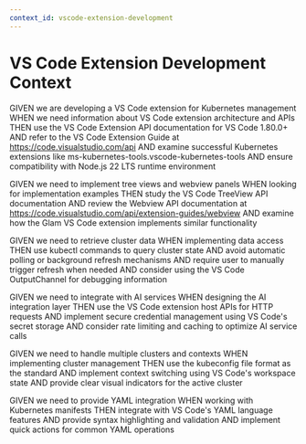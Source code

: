 ```yaml
---
context_id: vscode-extension-development
---
```


# VS Code Extension Development Context

GIVEN we are developing a VS Code extension for Kubernetes management
WHEN we need information about VS Code extension architecture and APIs
THEN use the VS Code Extension API documentation for VS Code 1.80.0+
AND refer to the VS Code Extension Guide at https://code.visualstudio.com/api
AND examine successful Kubernetes extensions like ms-kubernetes-tools.vscode-kubernetes-tools
AND ensure compatibility with Node.js 22 LTS runtime environment

GIVEN we need to implement tree views and webview panels
WHEN looking for implementation examples
THEN study the VS Code TreeView API documentation
AND review the Webview API documentation at https://code.visualstudio.com/api/extension-guides/webview
AND examine how the Glam VS Code extension implements similar functionality

GIVEN we need to retrieve cluster data
WHEN implementing data access
THEN use kubectl commands to query cluster state
AND avoid automatic polling or background refresh mechanisms
AND require user to manually trigger refresh when needed
AND consider using the VS Code OutputChannel for debugging information

GIVEN we need to integrate with AI services
WHEN designing the AI integration layer
THEN use the VS Code extension host APIs for HTTP requests
AND implement secure credential management using VS Code's secret storage
AND consider rate limiting and caching to optimize AI service calls

GIVEN we need to handle multiple clusters and contexts
WHEN implementing cluster management
THEN use the kubeconfig file format as the standard
AND implement context switching using VS Code's workspace state
AND provide clear visual indicators for the active cluster

GIVEN we need to provide YAML integration
WHEN working with Kubernetes manifests
THEN integrate with VS Code's YAML language features
AND provide syntax highlighting and validation
AND implement quick actions for common YAML operations
